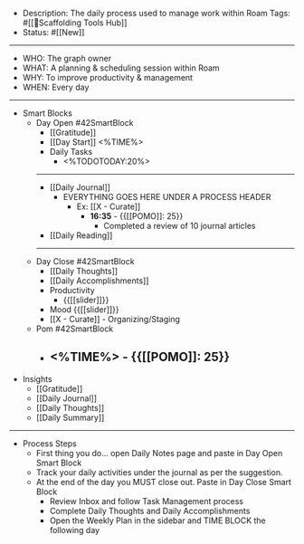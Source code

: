 - Description: The daily process used to manage work within Roam
Tags: #[[📍Scaffolding Tools Hub]]
- Status: #[[New]]
- ---
- WHO: The graph owner
- WHAT: A planning & scheduling session within Roam
- WHY: To improve productivity & management
- WHEN: Every day
- ---
- Smart Blocks
    - Day Open #42SmartBlock
        - [[Gratitude]]
        - [[Day Start]] <%TIME%>
        - Daily Tasks
            - <%TODOTODAY:20%>
        - ---
        - [[Daily Journal]] 
            - EVERYTHING GOES HERE UNDER A PROCESS HEADER
                - Ex: [[X - Curate]]
                    - **16:35** - {{[[POMO]]: 25}}
                        -  Completed a review of 10 journal articles
        - [[Daily Reading]]
        - ---
    - Day Close #42SmartBlock
        - [[Daily Thoughts]]
        - [[Daily Accomplishments]]
        - Productivity
            - {{[[slider]]}}
        - Mood {{[[slider]]}}
        - [[X - Curate]]  - Organizing/Staging
    - Pom #42SmartBlock
        - **<%TIME%>** - {{[[POMO]]: 25}}
            - 
- Insights
    - [[Gratitude]]
    - [[Daily Journal]]
    - [[Daily Thoughts]]
    - [[Daily Summary]]
- ---
- Process Steps
    - First thing you do... open Daily Notes page and paste in Day Open Smart Block
    - Track your daily activities under the journal as per the suggestion.
    - At the end of the day you MUST close out. Paste in Day Close Smart Block
        - Review Inbox and follow Task Management process
        - Complete Daily Thoughts and Daily Accomplishments
        - Open the Weekly Plan in the sidebar and TIME BLOCK the following day
